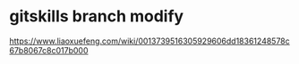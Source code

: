# gitskills branch modify
https://www.liaoxuefeng.com/wiki/0013739516305929606dd18361248578c67b8067c8c017b000

